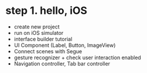 # step 1. hello, iOS

- create new project
- run on iOS simulator
- interface builder tutorial
- UI Component (Label, Button, ImageView)
- Connect scenes with Segue
- gesture recognizer + check user interaction enabled
- Navigation controller, Tab bar controller
